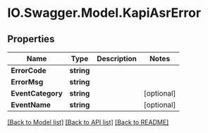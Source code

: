 # IO.Swagger.Model.KapiAsrError
## Properties

Name | Type | Description | Notes
------------ | ------------- | ------------- | -------------
**ErrorCode** | **string** |  | 
**ErrorMsg** | **string** |  | 
**EventCategory** | **string** |  | [optional] 
**EventName** | **string** |  | [optional] 

[[Back to Model list]](../README.md#documentation-for-models) [[Back to API list]](../README.md#documentation-for-api-endpoints) [[Back to README]](../README.md)

